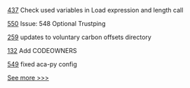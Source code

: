 
[437](https://github.com/hyperledger-labs/solang/pull/437) Check used variables in Load expression and length call

[550](https://github.com/hyperledger-labs/business-partner-agent/pull/550) Issue: 548 Optional Trustping

[259](https://github.com/hyperledger-labs/blockchain-carbon-accounting/pull/259) updates to voluntary carbon offsets directory

[132](https://github.com/hyperledger-labs/firefly-ethconnect/pull/132) Add CODEOWNERS

[549](https://github.com/hyperledger-labs/business-partner-agent/pull/549) fixed aca-py config


[See more >>>](https://start-here.hyperledger.org/pull-requests)
